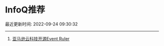 # InfoQ推荐

最近更新时间: 2022-09-24 09:30:32

--- 
1. [亚马逊云科技开源Event Ruler](https://www.infoq.cn/article/37KXc62o0QMozP8Y22Os) 
